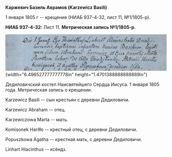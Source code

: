 **Каржевич Базиль Аврамов (Karzewicz Basili)**

1 января 1805 г -- крещение (НИАБ 937-4-32, лист 11, №1/1805-р).

**НИАБ 937-4-32:** Лист 11. **Метрическая запись №1/1805-р.**

![](./media/739797052e99552340facdf71c145a95339a5150.png){width="6.496527777777778in"
height="1.4701388888888889in"}

Дедиловичский костел Наисвятейшего Сердца Иисуса. 1 января 1805 года.
Метрическая запись о крещении.

Karzewicz Basili -- сын крестьян с деревни Дедиловичи.

Karzewicz Abraham -- отец.

Karzewiczowa Marta -- мать.

Komisonek Hariłło -- крестный отец, с деревни Дедиловичи.

Popuszkowa Agatha -- крестная мать, с деревни Дедиловичи.

Linhart Hiacinthus -- ксёндз.
